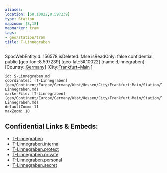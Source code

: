 ```yaml
---
aliases: 
location: [50.10022,8.597239]
type: Station 
mapzoom: [8,18] 
mapmarker: tram 
tags:
- geo/station/tram
title: T-Linnegraben
---
```

SpocWebEntityId: 156578
isDeleted: false
isReadOnly: false
confidential: public
[geo-lon::8.597239]
[geo-lat::50.10022]
[name::Linnegraben]
[Country::[Germany](geo/Continent/Europe/Germany.md)]
[City:[Frankfurt~Main](geo/Continent/Europe/Germany/West/Hessen/City/Frankfurt~Main.md) ]


```leaflet
id: S-Linnegraben.md
coordinates: [T-Linnegraben](geo/Continent/Europe/Germany/West/Hessen/City/Frankfurt~Main/Station/T-Linnegraben.md)
markerFile: [T-Linnegraben](geo/Continent/Europe/Germany/West/Hessen/City/Frankfurt~Main/Station/T-Linnegraben.md)
defaultZoom: 11 
maxZoom: 18
```


## Confidential Links & Embeds: 
- [T-Linnegraben](../../../../../../../../../../_public/geo/Continent/Europe/Germany/West/Hessen/City/Frankfurt~Main/Station/T-Linnegraben.md) 
- [T-Linnegraben.internal](../../../../../../../../../../_internal/geo/Continent/Europe/Germany/West/Hessen/City/Frankfurt~Main/Station/T-Linnegraben.internal.md) 
- [T-Linnegraben.protect](../../../../../../../../../../_protect/geo/Continent/Europe/Germany/West/Hessen/City/Frankfurt~Main/Station/T-Linnegraben.protect.md) 
- [T-Linnegraben.private](../../../../../../../../../../_private/geo/Continent/Europe/Germany/West/Hessen/City/Frankfurt~Main/Station/T-Linnegraben.private.md) 
- [T-Linnegraben.personal](../../../../../../../../../../_personal/geo/Continent/Europe/Germany/West/Hessen/City/Frankfurt~Main/Station/T-Linnegraben.personal.md) 
- [T-Linnegraben.secret](../../../../../../../../../../_secret/geo/Continent/Europe/Germany/West/Hessen/City/Frankfurt~Main/Station/T-Linnegraben.secret.md) 
